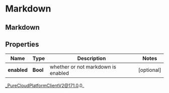 # Markdown

## Markdown

## Properties

|Name | Type | Description | Notes|
|------------ | ------------- | ------------- | -------------|
| **enabled** | **Bool** | whether or not markdown is enabled | [optional] |



_PureCloudPlatformClientV2@171.0.0_
